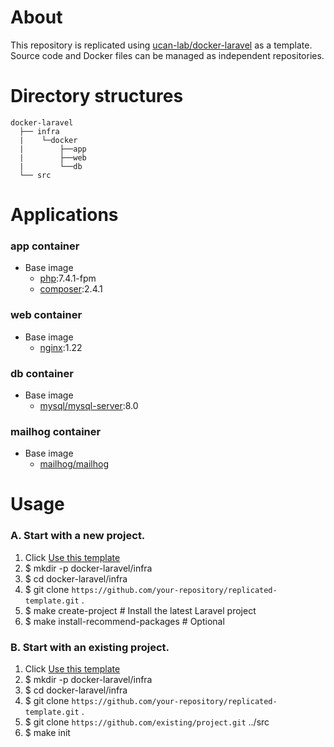 # About
This repository is replicated using [ucan-lab/docker-laravel](https://github.com/ucan-lab/docker-laravel/) as a template.  
Source code and Docker files can be managed as independent repositories.

# Directory structures
```
docker-laravel
  ├── infra
  |    └─docker
  |        ├──app
  |        ├──web
  |        └──db
  └── src
```

# Applications
### app container
- Base image
  - [php](https://hub.docker.com/_/php):7.4.1-fpm
  - [composer](https://hub.docker.com/_/composer):2.4.1

### web container
- Base image
  - [nginx](https://hub.docker.com/_/nginx):1.22

### db container
- Base image
  - [mysql/mysql-server](https://hub.docker.com/r/mysql/mysql-server):8.0

### mailhog container
- Base image
  - [mailhog/mailhog](https://hub.docker.com/r/mailhog/mailhog)

# Usage
### A. Start with a new project.
1. Click [Use this template](https://github.com/yukimasaki/docker-laravel-separated/generate)
2. $ mkdir -p docker-laravel/infra
3. $ cd docker-laravel/infra
4. $ git clone `https://github.com/your-repository/replicated-template.git` .
5. $ make create-project # Install the latest Laravel project
6. $ make install-recommend-packages # Optional

### B. Start with an existing project.
1. Click [Use this template](https://github.com/yukimasaki/docker-laravel-separated/generate)
2. $ mkdir -p docker-laravel/infra
3. $ cd docker-laravel/infra
4. $ git clone `https://github.com/your-repository/replicated-template.git` .
5. $ git clone `https://github.com/existing/project.git` ../src
6. $ make init

